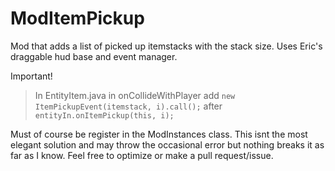 # ModItemPickup

Mod that adds a list of picked up itemstacks with the stack size. Uses Eric's draggable hud base and event manager.

Important!

> In EntityItem.java in onCollideWithPlayer add `new ItemPickupEvent(itemstack, i).call();` after `entityIn.onItemPickup(this, i);`

Must of course be register in the ModInstances class.
This isnt the most elegant solution and may throw the occasional error but nothing breaks it as far as I know. Feel free to optimize or make a pull request/issue.
